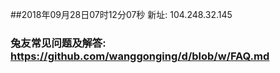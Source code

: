 ##2018年09月28日07时12分07秒 新址: 104.248.32.145
### 兔友常见问题及解答: https://github.com/wanggonging/d/blob/w/FAQ.md
